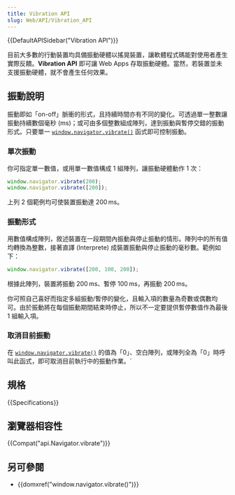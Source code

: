 ```yaml
---
title: Vibration API
slug: Web/API/Vibration_API
---
```

{{DefaultAPISidebar("Vibration API")}}

目前大多數的行動裝置均具備振動硬體以搖晃裝置，讓軟體程式碼能對使用者產生實際反饋。**Vibration API** 即可讓 Web Apps 存取振動硬體。當然，若裝置並未支援振動硬體，就不會產生任何效果。

## 振動說明

振動即如「on-off」脈衝的形式，且持續時間亦有不同的變化。可透過單一整數讓振動持續數個毫秒 (ms)；或可由多個整數組成陣列，達到振動與暫停交錯的振動形式。只要單一 [`window.navigator.vibrate()`](/zh-TW/docs/Web/API/window.navigator.vibrate) 函式即可控制振動。

### 單次振動

你可指定單一數值，或用單一數值構成 1 組陣列，讓振動硬體動作 1 次：

```js
window.navigator.vibrate(200);
window.navigator.vibrate([200]);
```

上列 2 個範例均可使裝置振動達 200 ms。

### 振動形式

用數值構成陣列，敘述裝置在一段期間內振動與停止振動的情形。陣列中的所有值均轉換為整數，接著直譯 (Interprete) 成裝置振動與停止振動的毫秒數。範例如下：

```js
window.navigator.vibrate([200, 100, 200]);
```

根據此陣列，裝置將振動 200 ms、暫停 100 ms，再振動 200 ms。

你可照自己喜好而指定多組振動/暫停的變化，且輸入項的數量為奇數或偶數均可。由於振動將在每個振動期間結束時停止，所以不一定要提供暫停數值作為最後 1 組輸入項。

### 取消目前振動

在 [`window.navigator.vibrate()`](/zh-TW/docs/Web/API/window.navigator.vibrate) 的值為「0」、空白陣列，或陣列全為「0」時呼叫此函式，即可取消目前執行中的振動作業。`

## 規格

{{Specifications}}

## 瀏覽器相容性

{{Compat("api.Navigator.vibrate")}}

## 另可參閱

- {{domxref("window.navigator.vibrate()")}}
